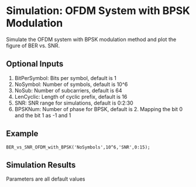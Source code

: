 # Simulation: OFDM System with BPSK Modulation

Simulate the OFDM system with BPSK modulation method and plot the figure of BER vs. SNR.

## Optional Inputs

1. BitPerSymbol: Bits per symbol, default is 1
2. NoSymbol: Number of symbols, default is 10^6
3. NoSub: Number of subcarriers, default is 64
4. LenCyclic: Length of cyclic prefix, default is 16
5. SNR: SNR range for simulations, default is 0:2:30
6. BPSKNum: Number of phase for BPSK, default is 2. Mapping the bit 0 and the bit 1 as -1 and 1

## Example

`BER_vs_SNR_OFDM_with_BPSK('NoSymbols',10^6,'SNR',0:15);`

## Simulation Results

Parameters are all default values

